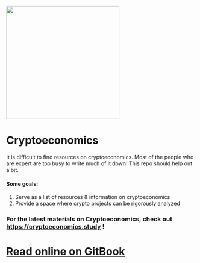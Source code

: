 <a href="#" style="cursor: default"><img src="https://cloud.githubusercontent.com/assets/706123/22316252/0aeb7c14-e33a-11e6-8c61-fa8d83124fbb.png" width="300"/></a>

# Cryptoeconomics
It is difficult to find resources on cryptoeconomics. Most of the people who are expert
are too busy to write much of it down! This repo should help out a bit. 

#### Some goals:
1. Serve as a list of resources & information on cryptoeconomics
2. Provide a space where crypto projects can be rigorously analyzed

### For the latest materials on Cryptoeconomics, check out https://cryptoeconomics.study ! 

# [Read online on GitBook](https://dapp-studies.gitbooks.io/cryptoeconomics/content/)
